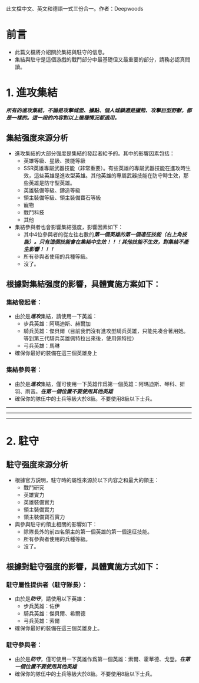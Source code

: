 此文檔中文、英文和德語一式三份合一。作者：Deepwoods

# 前言
- 此篇文檔將介紹關於集結與駐守的信息。
- 集結與駐守是這個游戲的戰鬥部分中最基礎但又最重要的部分，請務必認真閲讀。

# 1. 進攻集結
  ***所有的進攻集結，不論是攻擊城堡、據點、個人城鎮還是獵熊、攻擊巨型野獸，都是一樣的。這一段的内容對以上幾種情況都適用。***
## 集結强度來源分析
- 進攻集結的大部分强度是集結的發起者給予的。其中的影響因素包括：
  - 英雄等級、星級、技能等級
  - SSR英雄專屬武器技能（非常重要）。有些英雄的專屬武器技能在進攻時生效，這些英雄是進攻型英雄。其他英雄的專屬武器技能在防守時生效，那些英雄是防守型英雄。
  - 英雄裝備等級、鑄造等級
  - 領主裝備等級、領主裝備寶石等級
  - 寵物
  - 戰鬥科技
  - 其他
- 集結參與者也會影響集結强度，影響因素如下：
  - 其中4位參與者的從左往右數的***第一個英雄的第一個遠征技能（右上角技能）。只有這個技能會在集結中生效！！！其他技能不生效，對集結不產生影響！！！***
  - 所有參與者使用的兵種等級。
  - 沒了。
    
## 根據對集結强度的影響，具體實施方案如下：
### 集結發起者：
- 由於是***進攻***集結，請使用一下英雄：
  - 步兵英雄：阿瑪迪斯、赫爾加
  - 騎兵英雄：傑貝爾（目前我們沒有進攻型騎兵英雄，只能先凑合著用她。等到第三代騎兵英雄佩特拉出來後，使用佩特拉）
  - 弓兵英雄：馬琳
- 確保你最好的裝備在這三個英雄身上
  
### 集結參與者：
- 由於是***進攻***集結，僅可使用一下英雄作爲第一個英雄：阿瑪迪斯、琴科、妍羽、雨音。***在第一個位置不要使用其他英雄***
- 確保你的隊伍中的士兵等級大於8級。不要使用8級以下士兵。
  
---
---
---

# 2. 駐守
## 駐守强度來源分析
- 根據官方説明，駐守時的屬性來源於以下内容之和最大的領主：
  - 戰鬥研究
  - 英雄實力
  - 英雄裝備實力
  - 領主裝備實力
  - 領主裝備寶石實力
- 與參與駐守的領主相關的影響如下：
  - 除隊長外的前四名領主的第一個英雄的第一個遠征技能。
  - 所有參與者使用的兵種等級。
  - 沒了。
## 根據對駐守强度的影響，具體實施方式如下：
### 駐守屬性提供者（駐守隊長）：
- 由於是***防守***，請使用以下英雄：
  - 步兵英雄：佐伊
  - 騎兵英雄：傑貝爾、希爾德
  - 弓兵英雄：索爾
- 確保你最好的裝備在這三個英雄身上。
  
### 駐守參與者：
- 由於是***防守***，僅可使用一下英雄作爲第一個英雄：索爾、霍華德、戈登。***在第一個位置不要使用其他英雄***
- 確保你的隊伍中的士兵等級大於8級。不要使用8級以下士兵。
